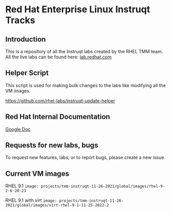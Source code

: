 # Red Hat Enterprise Linux Instruqt Tracks

## Introduction

This is a repository of all the Instruqt labs created by the RHEL TMM team. All the live labs can be found here:
[lab.redhat.com](https://lab.redhat.com)

## Helper Script

This script is used for making bulk changes to the labs like modifying all the VM images.

<https://github.com/rhel-labs/instruqt-update-helper>

## Red Hat Internal Documentation

[Google Doc](https://docs.google.com/document/d/1WozkbDSJD7L850HAfIrQw7ifXuJlm-hDzU7-CCe6S7Q/edit#heading=h.pi65ypczlg9y)

## Requests for new labs, bugs

To request new features, labs, or to report bugs, please create a new issue.

## Current VM images

RHEL 9.1
`image: projects/tmm-instruqt-11-26-2021/global/images/rhel-9-2-6-20-23`

RHEL 9.1 with virt
`image: projects/tmm-instruqt-11-26-2021/global/images/virt-rhel-9-1-11-25-2022-2`
